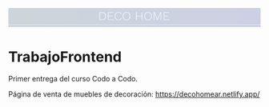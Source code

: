 ![imagen sitio version móvil](https://github.com/andr-vg/TrabajoFrontend/blob/main/img/titulo.png)

# TrabajoFrontend
Primer entrega del curso Codo a Codo.

Página de venta de muebles de decoración: https://decohomear.netlify.app/
